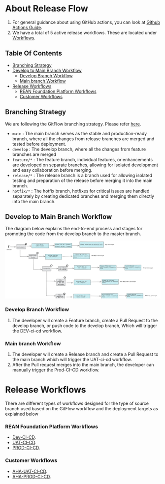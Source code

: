 # About Release Flow

1. For general guidance about using GitHub actions, you can look at [Github Actions Guide](https://docs.github.com/en/actions/guides). 
2. We have a total of 5 active release workflows. These are located under [Workflows](https://github.com/REAN-Foundation/reancare-service/tree/develop/.github/workflows).


## Table Of Contents
- [Branching Strategy](#Branching-Strategy)
- [Develop to Main Branch Workflow](#Develop-to-Main-branch-Workflow)
  - [Develop Branch Workflow](#Develop-Branch-Workflow)
  - [Main branch Workflow](#Main-branch-Workflow)
- [Release Workflows](#Release-Workflows)
  - [REAN Foundation Platform Workflows](#REAN-Foundation-Platform-Workflows)
  - [Customer Workflows](#Customer-Workflows)
    

## Branching Strategy

We are following the GitFlow branching strategy. Please refer [here](https://www.atlassian.com/git/tutorials/comparing-workflows/gitflow-workflow).

* ```main``` : The main branch serves as the stable and production-ready branch, where all the changes from release branches are merged and tested before deployment.
* ```develop``` : The develop branch, where all the changes from feature branches are merged 
* ```feature/*``` : The feature branch, individual features, or enhancements are developed on separate branches, allowing for isolated development and easy collaboration before merging.
* ```release/*``` : The release branch is a branch used for allowing isolated testing and preparation of the release before merging it into the main branch.
* ```hotfix/*``` : The hotfix branch, hotfixes for critical issues are handled separately by creating dedicated branches and merging them directly into the main branch.

## Develop to Main Branch Workflow

The diagram below explains the end-to-end process and stages for promoting the code from the develop branch to the master branch.

![workflow_diagram](https://github.com/REAN-Foundation/rean-health-guru-app/blob/develop/res/images/release_docs_images/reanhealth-guru_workflow.png?raw=true)

### Develop Branch Workflow

1. The developer will create a Feature branch, create a Pull Request to the develop branch, or push code to the develop branch, Which will trigger the DEV-ci-cd workflow.

### Main branch Workflow

1. The developer will create a Release branch and create a Pull Request to the main branch which will trigger the UAT-ci-cd workflow.
2. After the Pull request merges into the main branch, the developer can manually trigger the Prod-CI-CD workflow.
 
 
# Release Workflows 
 
There are different types of workflows designed for the type of source branch used based on the GitFlow workflow and the deployment targets as explained below

### REAN Foundation Platform Workflows

* [Dev-CI-CD](https://github.com/REAN-Foundation/rean-health-guru-app/blob/feature/flow_documentation/docs/release_docs/REAN_Platform_Deployment_Workflows.md#dev-ci/cd).
* [UAT-CI-CD](https://github.com/REAN-Foundation/rean-health-guru-app/blob/feature/flow_documentation/docs/release_docs/REAN_Platform_Deployment_Workflows.md#uat-ci/cd).
* [PROD-CI-CD](https://github.com/REAN-Foundation/rean-health-guru-app/blob/feature/flow_documentation/docs/release_docs/REAN_Platform_Deployment_Workflows.md#prod-ci/cd).

### Customer Workflows

* [AHA-UAT-CI-CD](https://github.com/REAN-Foundation/rean-health-guru-app/blob/feature/flow_documentation/docs/release_docs/AHA_Platform_Deployment_Workflows.md#AHA-UAT-CI-CD).
* [AHA-PROD-CI-CD](https://github.com/REAN-Foundation/rean-health-guru-app/blob/feature/flow_documentation/docs/release_docs/AHA_Platform_Deployment_Workflows.md#AHA-PROD-CI-CD).
